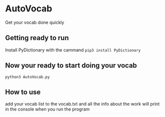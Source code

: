 # AutoVocab
Get your vocab done quickly
## Getting ready to run
Install PyDictionary with the cammand `pip3 install PyDictionary`
## Now your ready to start doing your vocab
`python3 AutoVocab.py`
## How to use
add your vocab list to the vocab.txt and all the info about the work will print in the console when you run the program
